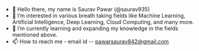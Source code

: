 
- 👋 Hello there, my name is  Saurav Pawar (@saurav935)
- 👀 I’m interested in various breath taking fields like Machine Learning, Artificial Intelligence, Deep Learning, Cloud Computing, and many more.
- 🌱 I’m currently learning and expanding my knowledge in the fields mentioned above.
- 📫 How to reach me - email id -- pawarsaurav842@gmail.com

<!---
saurav935/saurav935 is a ✨ special ✨ repository because its `README.md` (this file) appears on your GitHub profile.
You can click the Preview link to take a look at your changes.
--->
